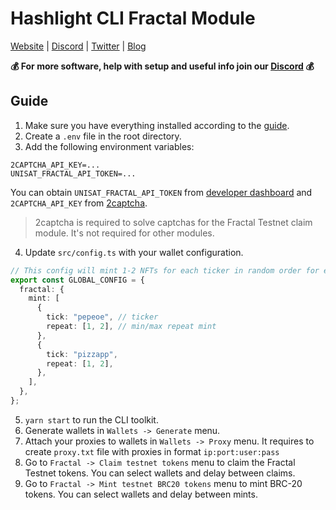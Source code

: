 # Hashlight CLI Fractal Module
[Website](https://hashlight.xyz/) | [Discord](https://discord.gg/tKbHweDkeY) | [Twitter](https://x.com/hashlight) | [Blog](https://teletype.in/@hashlight)

**💰 For more software, help with setup and useful info join our [Discord](https://discord.gg/tKbHweDkeY) 💰**

## Guide
1. Make sure you have everything installed according to the [guide](/README.en.md#requirements).
2. Create a `.env` file in the root directory.
3. Add the following environment variables:
```
2CAPTCHA_API_KEY=... 
UNISAT_FRACTAL_API_TOKEN=...
```
You can obtain `UNISAT_FRACTAL_API_TOKEN` from [developer dashboard](https://developer.unisat.io/account/login) and `2CAPTCHA_API_KEY` from [2captcha](https://2captcha.com/enterpage).

> 2captcha is required to solve captchas for the Fractal Testnet claim module. It's not required for other modules.
4. Update `src/config.ts` with your wallet configuration.
```ts
// This config will mint 1-2 NFTs for each ticker in random order for each wallet you select
export const GLOBAL_CONFIG = {
  fractal: {
    mint: [
      {
        tick: "pepeoe", // ticker
        repeat: [1, 2], // min/max repeat mint
      },
      {
        tick: "pizzapp",
        repeat: [1, 2],
      },
    ],
  },
};
```
5. `yarn start` to run the CLI toolkit.
6. Generate wallets in `Wallets -> Generate` menu.
7. Attach your proxies to wallets in `Wallets -> Proxy` menu. It requires to create `proxy.txt` file with proxies in format `ip:port:user:pass`
8. Go to `Fractal -> Claim testnet tokens` menu to claim the Fractal Testnet tokens. You can select wallets and delay between claims.
9. Go to `Fractal -> Mint testnet BRC20 tokens` menu to mint BRC-20 tokens. You can select wallets and delay between mints.
